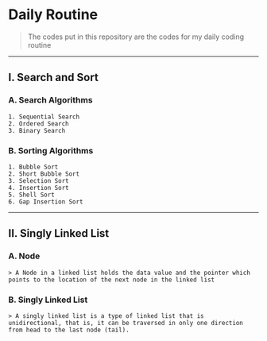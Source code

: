 # Daily Routine
> The codes put in this repository are the codes for my daily coding routine
---
## I. Search and Sort

### A. Search Algorithms
    1. Sequential Search
    2. Ordered Search
    3. Binary Search

### B. Sorting Algorithms
    1. Bubble Sort
    2. Short Bubble Sort
    3. Selection Sort
    4. Insertion Sort
    5. Shell Sort
    6. Gap Insertion Sort
---
## II. Singly Linked List

### A. Node
    > A Node in a linked list holds the data value and the pointer which points to the location of the next node in the linked list
### B. Singly Linked List
    > A singly linked list is a type of linked list that is unidirectional, that is, it can be traversed in only one direction from head to the last node (tail).